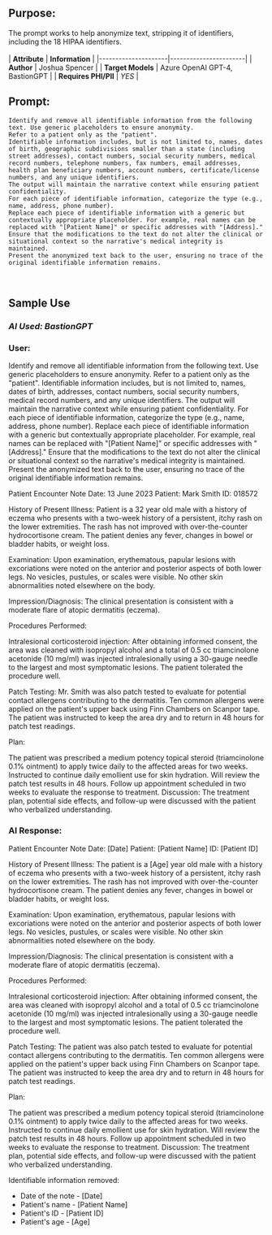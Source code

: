 
## **Purpose:**   
The prompt works to help anonymize text, stripping it of identifiers, including the 18 HIPAA identifiers.
<br><br>
| **Attribute** | **Information**       |
|---------------------|-----------------------|
| **Author** | Joshua Spencer |
| **Target Models** | Azure OpenAI GPT-4, BastionGPT |
| **Requires PHI/PII** | *YES* |


## Prompt:
```
Identify and remove all identifiable information from the following text. Use generic placeholders to ensure anonymity. 
Refer to a patient only as the "patient". 
Identifiable information includes, but is not limited to, names, dates of birth, geographic subdivisions smaller than a state (including street addresses), contact numbers, social security numbers, medical record numbers, telephone numbers, fax numbers, email addresses, health plan beneficiary numbers, account numbers, certificate/license numbers, and any unique identifiers. 
The output will maintain the narrative context while ensuring patient confidentiality. 
For each piece of identifiable information, categorize the type (e.g., name, address, phone number).
Replace each piece of identifiable information with a generic but contextually appropriate placeholder. For example, real names can be replaced with "[Patient Name]" or specific addresses with "[Address]."
Ensure that the modifications to the text do not alter the clinical or situational context so the narrative's medical integrity is maintained.
Present the anonymized text back to the user, ensuring no trace of the original identifiable information remains.
```
<br>

## Sample Use 
### _AI Used: BastionGPT_

### **User:** 
Identify and remove all identifiable information from the following text. Use generic placeholders to ensure anonymity. 
Refer to a patient only as the "patient". 
Identifiable information includes, but is not limited to, names, dates of birth, addresses, contact numbers, social security numbers, medical record numbers, and any unique identifiers. 
The output will maintain the narrative context while ensuring patient confidentiality. 
For each piece of identifiable information, categorize the type (e.g., name, address, phone number).
Replace each piece of identifiable information with a generic but contextually appropriate placeholder. For example, real names can be replaced with "[Patient Name]" or specific addresses with "[Address]."
Ensure that the modifications to the text do not alter the clinical or situational context so the narrative's medical integrity is maintained.
Present the anonymized text back to the user, ensuring no trace of the original identifiable information remains.

Patient Encounter Note
Date: 13 June 2023
Patient: Mark Smith
ID: 018572

History of Present Illness:
Patient is a 32 year old male with a history of eczema who presents with a two-week history of a persistent, itchy rash on the lower extremities. The rash has not improved with over-the-counter hydrocortisone cream. The patient denies any fever, changes in bowel or bladder habits, or weight loss.

Examination: Upon examination, erythematous, papular lesions with excoriations were noted on the anterior and posterior aspects of both lower legs. No vesicles, pustules, or scales were visible. No other skin abnormalities noted elsewhere on the body.

Impression/Diagnosis: The clinical presentation is consistent with a moderate flare of atopic dermatitis (eczema).

Procedures Performed:

Intralesional corticosteroid injection: After obtaining informed consent, the area was cleaned with isopropyl alcohol and a total of 0.5 cc triamcinolone acetonide (10 mg/ml) was injected intralesionally using a 30-gauge needle to the largest and most symptomatic lesions. The patient tolerated the procedure well.

Patch Testing: Mr. Smith was also patch tested to evaluate for potential contact allergens contributing to the dermatitis. Ten common allergens were applied on the patient's upper back using Finn Chambers on Scanpor tape. The patient was instructed to keep the area dry and to return in 48 hours for patch test readings.

Plan:

The patient was prescribed a medium potency topical steroid (triamcinolone 0.1% ointment) to apply twice daily to the affected areas for two weeks.
Instructed to continue daily emollient use for skin hydration.
Will review the patch test results in 48 hours.
Follow up appointment scheduled in two weeks to evaluate the response to treatment.
Discussion: The treatment plan, potential side effects, and follow-up were discussed with the patient who verbalized understanding.

### **AI Response:**
Patient Encounter Note
Date: [Date]
Patient: [Patient Name]
ID: [Patient ID]

History of Present Illness:
The patient is a [Age] year old male with a history of eczema who presents with a two-week history of a persistent, itchy rash on the lower extremities. The rash has not improved with over-the-counter hydrocortisone cream. The patient denies any fever, changes in bowel or bladder habits, or weight loss.

Examination: Upon examination, erythematous, papular lesions with excoriations were noted on the anterior and posterior aspects of both lower legs. No vesicles, pustules, or scales were visible. No other skin abnormalities noted elsewhere on the body.

Impression/Diagnosis: The clinical presentation is consistent with a moderate flare of atopic dermatitis (eczema).

Procedures Performed:

Intralesional corticosteroid injection: After obtaining informed consent, the area was cleaned with isopropyl alcohol and a total of 0.5 cc triamcinolone acetonide (10 mg/ml) was injected intralesionally using a 30-gauge needle to the largest and most symptomatic lesions. The patient tolerated the procedure well.

Patch Testing: The patient was also patch tested to evaluate for potential contact allergens contributing to the dermatitis. Ten common allergens were applied on the patient's upper back using Finn Chambers on Scanpor tape. The patient was instructed to keep the area dry and to return in 48 hours for patch test readings.

Plan:

The patient was prescribed a medium potency topical steroid (triamcinolone 0.1% ointment) to apply twice daily to the affected areas for two weeks.
Instructed to continue daily emollient use for skin hydration.
Will review the patch test results in 48 hours.
Follow up appointment scheduled in two weeks to evaluate the response to treatment.
Discussion: The treatment plan, potential side effects, and follow-up were discussed with the patient who verbalized understanding.

Identifiable information removed:

- Date of the note - [Date]
- Patient's name - [Patient Name]
- Patient's ID - [Patient ID]
- Patient's age - [Age]
